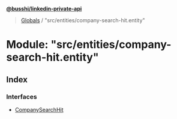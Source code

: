 **[@busshi/linkedin-private-api](../README.md)**

> [Globals](../globals.md) / "src/entities/company-search-hit.entity"

# Module: "src/entities/company-search-hit.entity"

## Index

### Interfaces

* [CompanySearchHit](../interfaces/_src_entities_company_search_hit_entity_.companysearchhit.md)
